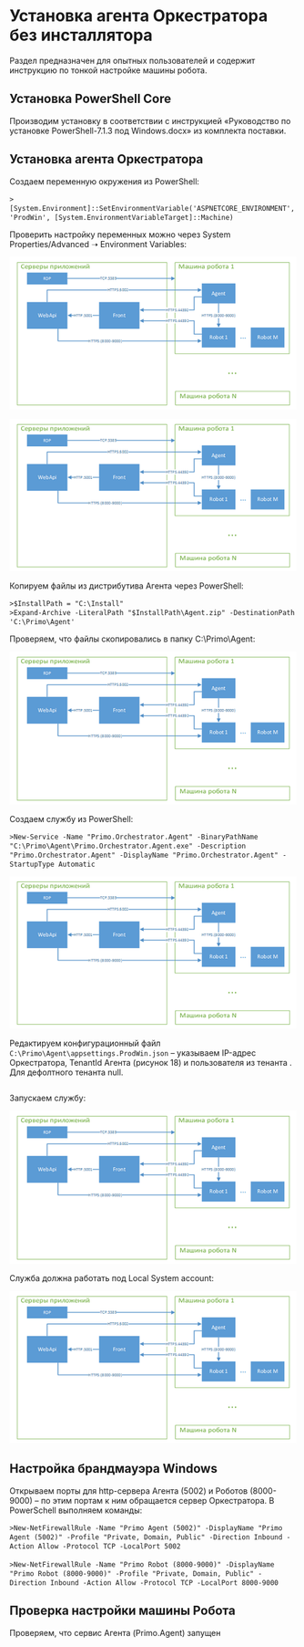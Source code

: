 # Установка агента Оркестратора без инсталлятора
Раздел предназначен для опытных пользователей и содержит инструкцию по тонкой настройке машины робота. 

## Установка PowerShell Core
Производим установку в соответствии с инструкцией «Руководство по установке PowerShell-7.1.3 под Windows.docx» из комплекта поставки.

## Установка агента Оркестратора
Создаем переменную окружения из PowerShell:
```
> [System.Environment]::SetEnvironmentVariable('ASPNETCORE_ENVIRONMENT', 'ProdWin', [System.EnvironmentVariableTarget]::Machine)
```
Проверить настройку переменных можно через System Properties/Advanced ➝ Environment Variables:

![](<../../../../.gitbook/assets/Машина-Робота-W. Компоненты Орка.png>)

![](<../../../../.gitbook/assets/Машина-Робота-W. Компоненты Орка.png>)

Копируем файлы из дистрибутива Агента через PowerShell:
```
>$InstallPath = "C:\Install" 
>Expand-Archive -LiteralPath "$InstallPath\Agent.zip" -DestinationPath 'C:\Primo\Agent'
```
Проверяем, что файлы скопировались в папку C:\Primo\Agent:
  
![](<../../../../.gitbook/assets/Машина-Робота-W. Компоненты Орка.png>)

Создаем службу из PowerShell:
```
>New-Service -Name "Primo.Orchestrator.Agent" -BinaryPathName "C:\Primo\Agent\Primo.Orchestrator.Agent.exe" -Description "Primo.Orchestrator.Agent" -DisplayName "Primo.Orchestrator.Agent" -StartupType Automatic
```

![](<../../../../.gitbook/assets/Машина-Робота-W. Компоненты Орка.png>)

Редактируем конфигурационный файл `C:\Primo\Agent\appsettings.ProdWin.json` – указываем IP-адрес Оркестратора, TenantId Агента (рисунок 18) и пользователя из тенанта . Для дефолтного тенанта null.

```json

```

Запускаем службу:

![](<../../../../.gitbook/assets/Машина-Робота-W. Компоненты Орка.png>)

Служба должна работать под Local System account:

![](<../../../../.gitbook/assets/Машина-Робота-W. Компоненты Орка.png>)

## Настройка брандмауэра Windows
Открываем порты для http-сервера Агента (5002) и Роботов (8000-9000) – по этим портам к ним обращается сервер Оркестратора.
В PowerSchell выполняем команды:
```
>New-NetFirewallRule -Name "Primo Agent (5002)" -DisplayName "Primo Agent (5002)" -Profile "Private, Domain, Public" -Direction Inbound -Action Allow -Protocol TCP -LocalPort 5002

>New-NetFirewallRule -Name "Primo Robot (8000-9000)" -DisplayName "Primo Robot (8000-9000)" -Profile "Private, Domain, Public" -Direction Inbound -Action Allow -Protocol TCP -LocalPort 8000-9000
```


## Проверка настройки машины Робота
Проверяем, что сервис Агента (Primo.Agent) запущен






